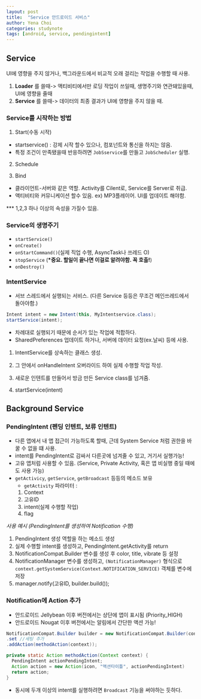```yaml
---
layout: post
title:  "Service 안드로이드 서비스"
author: Yena Choi
categories: studynote
tags: [android, service, pendingintent]
---
```


## Service
UI에 영향을 주지 않거나, 백그라운드에서 비교적 오래 걸리는 작업을 수행할 때 사용.

1. **Loader** 를 쓸때-> 액티비티에서만 로딩 작업이 쓰일때, 생명주기와 연관돼있을때, UI에 영향을 줄때
2. **Service** 를 쓸때-> 데이터의 최종 결과가 UI에 영향을 주지 않을 때.


### Service를 시작하는 방법

1. Start(수동 시작)
  - startservice() : 강제 시작 할수 있으나, 컴포넌트와 통신을 하지는 않음.
  - 특정 조건이 만족됐을때 반응하려면 `JobSservice`를 만들고 `JobScheduler` 실행.

2. Schedule

3. Bind
  - 클라이언트-서버와 같은 역할. Activity를 Cilent로, Service를 Server로 취급.
  - 액티비티와 커뮤니케이션 할수 있음. ex) MP3플레이어. UI를 업데이트 해야함.

*** 1,2,3 하나 이상의 속성을 가질수 있음.


### Service의 생명주기
- `startService()`
- `onCreate()`
- `onStartCommand()`(실제 직업 수행, AsyncTask나 쓰레드 O)
- `stopService` (**\*중요. 할일이 끝나면 이걸로 알려야함. 꼭 호출!**)
- `onDestroy()`


### IntentService
- 서브 스레드에서 실행되는 서비스. (다른 Service 등등은 무조건 메인쓰레드에서 돌아야함.)
```java
Intent intent = new Intent(this, MyIntentservice.class);
startService(intent);
```
- 차례대로 실행되기 때문에 순서가 있는 작업에 적합하다.
- SharedPreferences 업데이트 하거나, 서버에 데이터 요청(ex.날씨) 등에 사용.

1. IntentService를 상속하는 클래스 생성.

2. 그 안에서 onHandleIntent 오버라이드 하여 실제 수행할 작업 작성.

3. 새로운 인텐트를 만들어서 방금 만든 Service class를 넘겨줌.

4. startService(intent)


## Background Service

### PendingIntent (펜딩 인텐트, 보류 인텐트)
- 다른 앱에서 내 앱 접근이 가능하도록 할때, 근데 System Service 처럼 권한을 바꿀 수 없을 떄 사용.
- intent를 PendingIntent로 감싸서 다른곳에 넘겨줄 수 있고, 거기서 실행가능!
- 고유 앱처럼 사용할 수 있음. (Service, Private Activity, 혹은 앱 비실행 중일 때에도 사용 가능)
- `getActivicy`, `getService`, `getBroadcast` 등등의 메소드 보유
  - `getActivity` 파라미터 :  
  1. Context
  2. 고유ID
  3. intent(실제 수행할 작업)
  4. flag


*사용 예시 (PendingIntent를 생성하여 Notification 수행)*

1. PendingIntent 생성 역할을 하는 메소드 생성
2. 실제 수행할 intent를 생성하고, PendingIntent.getActivity를 return
3. NotificationCompat.Builder 변수를 생성 후 color, title, vibrate 등 설정
4. NotificationManager 변수를 생성하고, `(NotificationManager)` 형식으로
`context.getSystemService(Context.NOTIFICATION_SERVICE)` 객체를 변수에 저장
5. manager.notify(고유ID, builder.build());



### Notification에 Action 추가
- 안드로이드 Jellybean 이후 버전에서는 상단에 앱이 표시됨 (Priority_HIGH)
- 안드로이드 Nougat 이후 버전에서는 알림에서 간단한 액션 가능!

```java
NotificationCompat.Builder builder = new NotificationCompat.Builder(context)
.set //세팅 추가
.addAction(methodAction(context));

private static Action methodAction(Context context) {
  PendingIntent actionPendingIntent;
  Action action = new Action(icon, "액션타이틀", actionPendingIntent)
  return action;
}
```

- 동시에 두개 이상의 intent를 실행하려면 `Broadcast` 기능을 써야하는 듯하다.
